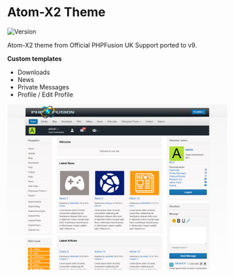 # Atom-X2 Theme

![Version](https://img.shields.io/badge/Version-1.5.1-blue.svg)

Atom-X2 theme from Official PHPFusion UK Support ported to v9.

**Custom templates**

- Downloads
- News
- Private Messages
- Profile / Edit Profile

![Preview](screenshot.png)
